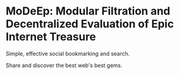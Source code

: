 # MoDeEp: Modular Filtration and Decentralized Evaluation of Epic Internet Treasure

Simple, effective social bookmarking and search.

Share and discover the best web's best gems.

